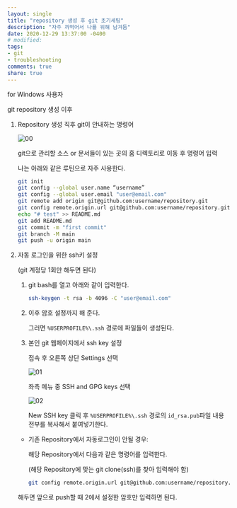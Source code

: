 ```yaml
---
layout: single
title: "repository 생성 후 git 초기세팅"
description: "자주 까먹어서 나를 위해 남겨둠"
date: 2020-12-29 13:37:00 -0400
# modified: 
tags:
- git
- troubleshooting
comments: true
share: true
---
```


for Windows 사용자

git repository  생성 이후

1. Repository 생성 직후 git이 안내하는 명령어 

   ![00](https://s01va.github.io/assets/images/2020-12-29-Git-Initiating/0.PNG)

   git으로 관리할 소스 or 문서들이 있는 곳의 홈 디렉토리로 이동 후 명령어 입력

   나는 아래와 같은 루틴으로 자주 사용한다.

   ```bash
   git init
   git config --global user.name “username”
   git config --global user.email "user@email.com"
   git remote add origin git@github.com:username/repository.git
   git config remote.origin.url git@github.com:username/repository.git
   echo "# test" >> README.md
   git add README.md
   git commit -m "first commit"
   git branch -M main
   git push -u origin main
   ```

   

2. 자동 로그인을 위한 ssh키 설정

   (git 계정당 1회만 해두면 된다)

   1. git bash를 열고 아래와 같이 입력한다.

      ```bash
      ssh-keygen -t rsa -b 4096 -C "user@email.com"
      ```

   2. 이후 암호 설정까지 해 준다.

      그러면 `%USERPROFILE%\.ssh` 경로에 파일들이 생성된다.

   3. 본인 git 웹페이지에서 ssh key 설정

      접속 후 오른쪽 상단 Settings 선택

      ![01](https://s01va.github.io/assets/images/2020-12-29-Git-Initiating/1.PNG)

      좌측 메뉴 중 SSH and GPG keys 선택

      ![02](https://s01va.github.io/assets/images/2020-12-29-Git-Initiating/2.PNG)

      New SSH key 클릭 후 `%USERPROFILE%\.ssh` 경로의 `id_rsa.pub`파일 내용 전부를 복사해서 붙여넣기한다.

   - 기존 Repository에서 자동로그인이 안될 경우:

     해당 Repository에서 다음과 같은 명령어를 입력한다.

     (해당 Repository에 맞는 git clone(ssh)를 찾아 입력해야 함)

     ```bash
     git config remote.origin.url git@github.com:username/repository.git
     ```

   해두면 앞으로 push할 때 2에서 설정한 암호만 입력하면 된다.


